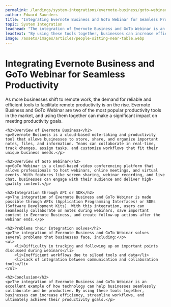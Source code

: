 ```yaml
---
permalink: /landings/system-integrations/evernote-business/goto-webinar
author: Edward Saunders
title: "Integrating Evernote Business and GoTo Webinar for Seamless Productivity"
topic: System Integration
leadhead: "The integration of Evernote Business and GoTo Webinar is an excellent example of how technology can help businesses seamlessly collaborate and be productive"
leadtext: "By using these tools together, businesses can increase efficiency, streamline workflows, and ultimately achieve their productivity goals."
image: /assets/images/articles/people-sitting-near-table.webp
---
```

<div class="arttext">	<h1>Integrating Evernote Business and GoTo Webinar for Seamless Productivity</h1>
	<p>As more businesses shift to remote work, the demand for reliable and efficient tools to facilitate remote productivity is on the rise. Evernote Business and GoTo Webinar are two of the most popular productivity tools in the market, and using them together can make a significant impact on meeting productivity goals.</p>

	<h2>Overview of Evernote Business</h2>
	<p>Evernote Business is a cloud-based note-taking and productivity tool that allows businesses to store, share, and organize important notes, files, and information. Teams can collaborate in real-time, track changes, assign tasks, and customize workflows that fit their unique business needs.</p>

	<h2>Overview of GoTo Webinar</h2>
	<p>GoTo Webinar is a cloud-based video conferencing platform that allows professionals to host webinars, online meetings, and virtual events. With features like screen sharing, webinar recording, and live chat, businesses can engage with their audience and deliver high-quality content.</p>

	<h2>Integration through API or SDK</h2>
	<p>The integration of Evernote Business and GoTo Webinar is made possible through APIs (Application Programming Interfaces) or SDKs (Software Development Kits). With this integration, users can seamlessly collaborate on notes during webinars, save important content in Evernote Business, and create follow-up actions after the webinar ends.</p>

	<h2>Problems their Integration solves</h2>
	<p>The integration of Evernote Business and GoTo Webinar solves several problems that businesses face, including:</p>
	<ul>
		<li>Difficulty in tracking and following up on important points discussed during webinars</li>
		<li>Inefficient workflows due to siloed tools and data</li>
		<li>Lack of integration between communication and collaboration tools</li>
	</ul>

	<h2>Conclusion</h2>
	<p>The integration of Evernote Business and GoTo Webinar is an excellent example of how technology can help businesses seamlessly collaborate and be productive. By using these tools together, businesses can increase efficiency, streamline workflows, and ultimately achieve their productivity goals.</p>
</div>